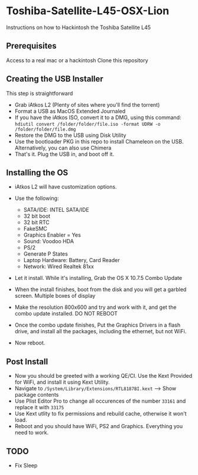 # Toshiba-Satellite-L45-OSX-Lion
Instructions on how to Hackintosh the Toshiba Satellite L45

## Prerequisites
Access to a real mac or a hackintosh
Clone this repository


## Creating the USB Installer
This step is straightforward

- Grab iAtkos L2 (Plenty of sites where you'll find the torrent)
- Format a USB as MacOS Extended Journaled
- If you have the iAtkos ISO, convert it to a DMG, using this command: ```hdiutil convert /folder/folder/file.iso -format UDRW -o /folder/folder/file.dmg```
- Restore the DMG to the USB using Disk Utility
- Use the bootloader PKG in this repo to install Chameleon on the USB. Alternatively, you can also use Chimera
- That's it. Plug the USB in, and boot off it.

## Installing the OS

- iAtkos L2 will have customization options.
- Use the following:
  - SATA/IDE: INTEL SATA/IDE
  - 32 bit boot
  - 32 bit RTC
  - FakeSMC
  - Graphics Enabler = Yes
  - Sound: Voodoo HDA
  - PS/2
  - Generate P States
  - Laptop Hardware: Battery, Card Reader
  - Network: Wired Realtek 81xx
 
- Let it install. While it's installing, Grab the OS X 10.7.5 Combo Update
- When the install finishes, boot from the disk and you will get a garbled screen. Multiple boxes of display
- Make the resolution 800x600 and try and work with it, and get the combo update installed. DO NOT REBOOT
- Once the combo update finishes, Put the Graphics Drivers in a flash drive, and install all the packages, including the ethernet, but not WiFi.
- Now reboot.

## Post Install
- Now you should be greeted with a working QE/CI. Use the Kext Provided for WiFi, and install it using Kext Utility.
- Navigate to ```/System/Library/Extensions/RTL8187BI.kext``` --> Show package contents
- Use Plist Editor Pro to change all occurences of the number ```33161``` and replace it with ```33175```
- Use Kext utlity to fix permissions and rebuild cache, otherwise it won't load. 
- Reboot and you should have WiFi, PS2 and Graphics. Everything you need to work. 

## TODO
- Fix Sleep
